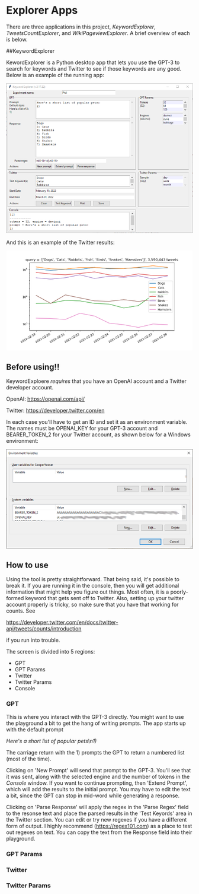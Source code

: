 Explorer Apps
====================================
There are three applications in this project, _KeywordExplorer_, _TweetsCountExplorer_, and _WikiPageviewExplorer_. A brief overview of each is below. 

##KeywordExplorer

KewordExplorer is a Python desktop app that lets you use the GPT-3 to search for keywords and Twitter to see if those keywords are any good. Below is an example of the running app:

![KeywordExporer](./images/app.png)

And this is an example of the Twitter results:

![Tweets for pets](./images/example_plot.png)

## Before using!!
KeywordExploere *requires* that you have an OpenAI account and a Twitter developer account.

OpenAI: https://openai.com/api/

Twitter: https://developer.twitter.com/en

In each case you'll have to get an ID and set it as an environment variable. The names must be OPENAI_KEY for your GPT-3 account and BEARER_TOKEN_2 for your Twitter account, as shown below for a Windows environment:

![Environment variables](./images/environment_vars.png)

## How to use

Using the tool is pretty straightforward. That being said, it's possible to break it. If you are running it in the console, then you will get additional information that might help you figure out things. Most often, it is a poorly-formed keyword that gets sent off to Twitter. Also, setting up your twitter account properly is tricky, so make sure that you have that working for counts. See 

https://developer.twitter.com/en/docs/twitter-api/tweets/counts/introduction

if you run into trouble.

The screen is divided into 5 regions:
- GPT
- GPT Params
- Twitter
- Twitter Params
- Console

### GPT
This is where you interact with the GPT-3 directly. You might want to use the playground a bit to get the hang of writing prompts. The app starts up with the default prompt 

_Here's a short list of popular pets\n1)_

The carriage return with the 1) prompts the GPT to return a numbered list (most of the time). 

Clicking on 'New Prompt' will send that prompt to the GPT-3. You'll see that it was sent, along with the selected engine and the number of tokens in the *Console* window. If you want to continue prompting, then 'Extend Prompt', which will add the results to the initial prompt. You may have to edit the text a bit, since the GPT can stop in mid-word while generating a response.

Clicking on 'Parse Response' will apply the regex in the 'Parse Regex' field to the resonse text and place the parsed results in the 'Test Keyords' area in the Twitter section. You can edit or try new regexes if you have a different form of output. I highly recommend (https://regex101.com) as a place to test out regexes on text. You can copy the text from the Response field into their playground.

### GPT Params

### Twitter

### Twitter Params
